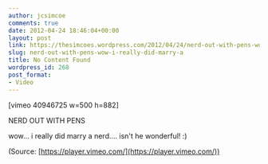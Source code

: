 ```yaml
---
author: jcsimcoe
comments: true
date: 2012-04-24 18:46:04+00:00
layout: post
link: https://thesimcoes.wordpress.com/2012/04/24/nerd-out-with-pens-wow-i-really-did-marry-a/
slug: nerd-out-with-pens-wow-i-really-did-marry-a
title: No Content Found
wordpress_id: 268
post_format:
- Video
---
```


[vimeo 40946725 w=500 h=882]


NERD OUT WITH PENS





wow… i really did marry a nerd…. isn't he wonderful! :)

(Source: [https://player.vimeo.com/](https://player.vimeo.com/))
